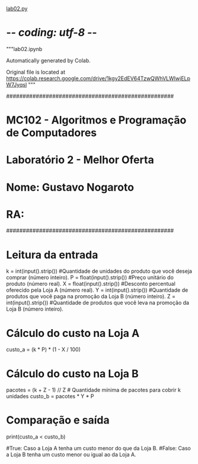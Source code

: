 [lab02.py](https://github.com/user-attachments/files/22247387/lab02.py)
# -*- coding: utf-8 -*-
"""lab02.ipynb

Automatically generated by Colab.

Original file is located at
    https://colab.research.google.com/drive/1kgy2EdEV64TzwQWhVLWIwjELpW7Jyqsl
"""

###################################################
# MC102 - Algoritmos e Programação de Computadores
# Laboratório 2 - Melhor Oferta
# Nome: Gustavo Nogaroto
# RA: 
###################################################

# Leitura da entrada

k = int(input().strip())  #Quantidade de unidades do produto que você deseja comprar (número inteiro).
P = float(input().strip())  #Preço unitário do produto (número real).
X = float(input().strip())  #Desconto percentual oferecido pela Loja A (número real).
Y = int(input().strip())  #Quantidade de produtos que você paga na promoção da Loja B (número inteiro).
Z = int(input().strip())  #Quantidade de produtos que você leva na promoção da Loja B (número inteiro).

# Cálculo do custo na Loja A

custo_a = (k * P) * (1 - X / 100)

# Cálculo do custo na Loja B

pacotes = (k + Z - 1) // Z  # Quantidade mínima de pacotes para cobrir k unidades
custo_b = pacotes * Y * P

# Comparação e saída
print(custo_a < custo_b)

#True: Caso a Loja A tenha um custo menor do que da Loja B.
#False: Caso a Loja B tenha um custo menor ou igual ao da Loja A.
